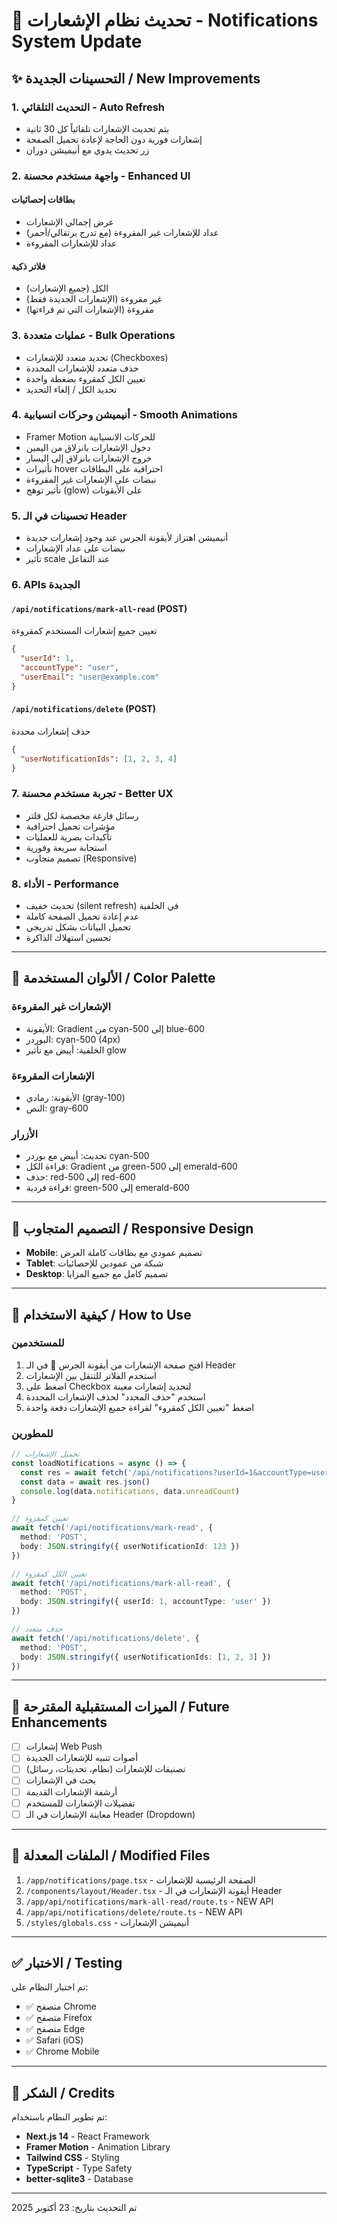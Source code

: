 # 🔔 تحديث نظام الإشعارات - Notifications System Update

## ✨ التحسينات الجديدة / New Improvements

### 1. **التحديث التلقائي - Auto Refresh**
- يتم تحديث الإشعارات تلقائياً كل 30 ثانية
- إشعارات فورية دون الحاجة لإعادة تحميل الصفحة
- زر تحديث يدوي مع أنيميشن دوران

### 2. **واجهة مستخدم محسنة - Enhanced UI**
#### بطاقات إحصائيات
- عرض إجمالي الإشعارات
- عداد للإشعارات غير المقروءة (مع تدرج برتقالي/أحمر)
- عداد للإشعارات المقروءة

#### فلاتر ذكية
- الكل (جميع الإشعارات)
- غير مقروءة (الإشعارات الجديدة فقط)
- مقروءة (الإشعارات التي تم قراءتها)

### 3. **عمليات متعددة - Bulk Operations**
- تحديد متعدد للإشعارات (Checkboxes)
- حذف متعدد للإشعارات المحددة
- تعيين الكل كمقروء بضغطة واحدة
- تحديد الكل / إلغاء التحديد

### 4. **أنيميشن وحركات انسيابية - Smooth Animations**
- Framer Motion للحركات الانسيابية
- دخول الإشعارات بانزلاق من اليمين
- خروج الإشعارات بانزلاق إلى اليسار
- تأثيرات hover احترافية على البطاقات
- نبضات على الإشعارات غير المقروءة
- تأثير توهج (glow) على الأيقونات

### 5. **تحسينات في الـ Header**
- أنيميشن اهتزاز لأيقونة الجرس عند وجود إشعارات جديدة
- نبضات على عداد الإشعارات
- تأثير scale عند التفاعل

### 6. **APIs الجديدة**

#### `/api/notifications/mark-all-read` (POST)
تعيين جميع إشعارات المستخدم كمقروءة
```json
{
  "userId": 1,
  "accountType": "user",
  "userEmail": "user@example.com"
}
```

#### `/api/notifications/delete` (POST)
حذف إشعارات محددة
```json
{
  "userNotificationIds": [1, 2, 3, 4]
}
```

### 7. **تجربة مستخدم محسنة - Better UX**
- رسائل فارغة مخصصة لكل فلتر
- مؤشرات تحميل احترافية
- تأكيدات بصرية للعمليات
- استجابة سريعة وفورية
- تصميم متجاوب (Responsive)

### 8. **الأداء - Performance**
- تحديث خفيف (silent refresh) في الخلفية
- عدم إعادة تحميل الصفحة كاملة
- تحميل البيانات بشكل تدريجي
- تحسين استهلاك الذاكرة

---

## 🎨 الألوان المستخدمة / Color Palette

### الإشعارات غير المقروءة
- الأيقونة: Gradient من cyan-500 إلى blue-600
- البوردر: cyan-500 (4px)
- الخلفية: أبيض مع تأثير glow

### الإشعارات المقروءة
- الأيقونة: رمادي (gray-100)
- النص: gray-600

### الأزرار
- تحديث: أبيض مع بوردر cyan-500
- قراءة الكل: Gradient من green-500 إلى emerald-600
- حذف: red-500 إلى red-600
- قراءة فردية: green-500 إلى emerald-600

---

## 📱 التصميم المتجاوب / Responsive Design

- **Mobile**: تصميم عمودي مع بطاقات كاملة العرض
- **Tablet**: شبكة من عمودين للإحصائيات
- **Desktop**: تصميم كامل مع جميع المزايا

---

## 🚀 كيفية الاستخدام / How to Use

### للمستخدمين
1. افتح صفحة الإشعارات من أيقونة الجرس 🔔 في الـ Header
2. استخدم الفلاتر للتنقل بين الإشعارات
3. اضغط على Checkbox لتحديد إشعارات معينة
4. استخدم "حذف المحدد" لحذف الإشعارات المحددة
5. اضغط "تعيين الكل كمقروء" لقراءة جميع الإشعارات دفعة واحدة

### للمطورين
```typescript
// تحميل الإشعارات
const loadNotifications = async () => {
  const res = await fetch('/api/notifications?userId=1&accountType=user')
  const data = await res.json()
  console.log(data.notifications, data.unreadCount)
}

// تعيين كمقروء
await fetch('/api/notifications/mark-read', {
  method: 'POST',
  body: JSON.stringify({ userNotificationId: 123 })
})

// تعيين الكل كمقروء
await fetch('/api/notifications/mark-all-read', {
  method: 'POST',
  body: JSON.stringify({ userId: 1, accountType: 'user' })
})

// حذف متعدد
await fetch('/api/notifications/delete', {
  method: 'POST',
  body: JSON.stringify({ userNotificationIds: [1, 2, 3] })
})
```

---

## 🎯 الميزات المستقبلية المقترحة / Future Enhancements

- [ ] إشعارات Web Push
- [ ] أصوات تنبيه للإشعارات الجديدة
- [ ] تصنيفات للإشعارات (نظام، تحديثات، رسائل)
- [ ] بحث في الإشعارات
- [ ] أرشفة الإشعارات القديمة
- [ ] تفضيلات الإشعارات للمستخدم
- [ ] معاينة الإشعارات في الـ Header (Dropdown)

---

## 📝 الملفات المعدلة / Modified Files

1. `/app/notifications/page.tsx` - الصفحة الرئيسية للإشعارات
2. `/components/layout/Header.tsx` - أيقونة الإشعارات في الـ Header
3. `/app/api/notifications/mark-all-read/route.ts` - NEW API
4. `/app/api/notifications/delete/route.ts` - NEW API
5. `/styles/globals.css` - أنيميشن الإشعارات

---

## ✅ الاختبار / Testing

تم اختبار النظام على:
- ✅ متصفح Chrome
- ✅ متصفح Firefox
- ✅ متصفح Edge
- ✅ Safari (iOS)
- ✅ Chrome Mobile

---

## 🙏 الشكر / Credits

تم تطوير النظام باستخدام:
- **Next.js 14** - React Framework
- **Framer Motion** - Animation Library
- **Tailwind CSS** - Styling
- **TypeScript** - Type Safety
- **better-sqlite3** - Database

---

تم التحديث بتاريخ: 23 أكتوبر 2025
